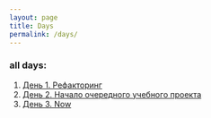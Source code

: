 ```yaml
---
layout: page
title: Days
permalink: /days/
---
```


### all days:

1. [День 1. Рефакторинг](http://www.javadan.blog/day1/)
2. [День 2. Начало очередного учебного проекта](http://www.javadan.blog/day2/)
3. [День 3. Now](http://www.javadan.blog/day3/)



